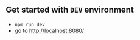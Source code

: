 ## Get started with `DEV` environment
- `npm run dev`
- go to [http://localhost:8080/](http://localhost:8080/)
